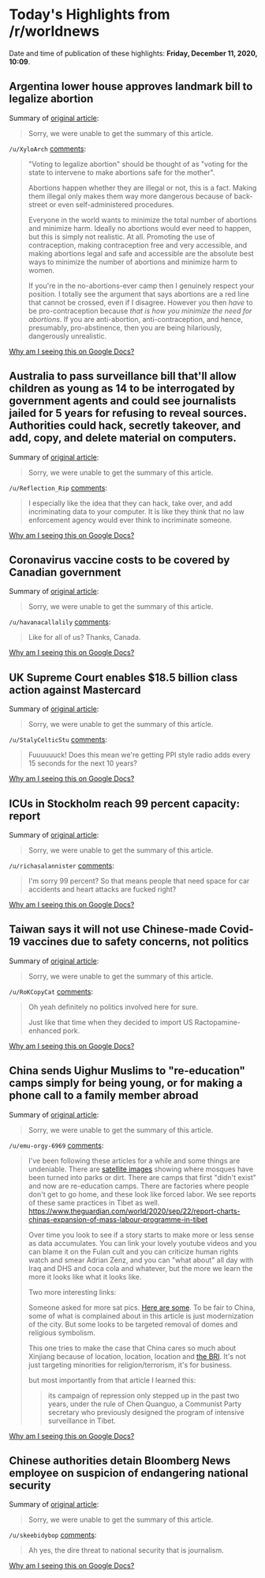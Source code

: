 # Today's Highlights from /r/worldnews

Date and time of publication of these highlights: **Friday, December 11, 2020, 10:09**.

## Argentina lower house approves landmark bill to legalize abortion

Summary of [original article](https://www.reuters.com/article/argentina-abortion/argentina-lower-house-approves-landmark-bill-to-legalize-abortion-idUSKBN28K18S):

> Sorry, we were unable to get the summary of this article.

`/u/XyloArch` [comments](https://www.reddit.com/r/worldnews/comments/kb1yhz/argentina_lower_house_approves_landmark_bill_to/):

> "Voting to legalize abortion" should be thought of as "voting for the state to intervene to make abortions safe for the mother". 
> 
> Abortions happen whether they are illegal or not, this is a fact. Making them illegal only makes them way more dangerous because of back-street or even self-administered procedures.
> 
> Everyone in the world wants to minimize the total number of abortions and minimize harm. Ideally no abortions would ever need to happen, but this is simply not realistic. At all. Promoting the use of contraception, making contraception free and very accessible, and making abortions legal and safe and accessible are the absolute best ways to minimize the number of abortions and minimize harm to women. 
> 
> If you're in the no-abortions-ever camp then I genuinely respect your position. I totally see the argument that says abortions are a red line that cannot be crossed, even if I disagree. However you then *have* to be pro-contraception because *that is how you minimize the need for abortions*. If you are anti-abortion, anti-contraception, and hence, presumably, pro-abstinence, then you are being hilariously, dangerously unrealistic.

[Why am I seeing this on Google Docs?](https://docs.google.com/document/d/1Dc6We63vOXIZsc0op-Bt4abqkYjXzOigalQqFxmvvbM/edit?usp=sharing)

## Australia to pass surveillance bill that'll allow children as young as 14 to be interrogated by government agents and could see journalists jailed for 5 years for refusing to reveal sources. Authorities could hack, secretly takeover, and add, copy, and delete material on computers.

Summary of [original article](https://thenewdaily.com.au/life/tech/2020/12/10/dutton-surveillance-bill-australia/):

> Sorry, we were unable to get the summary of this article.

`/u/Reflection_Rip` [comments](https://www.reddit.com/r/worldnews/comments/kaupi6/australia_to_pass_surveillance_bill_thatll_allow/):

> I especially like the idea that they can hack, take over, and add incriminating data to your computer. It is like they think that no law enforcement agency would ever think to incriminate someone.

[Why am I seeing this on Google Docs?](https://docs.google.com/document/d/1Dc6We63vOXIZsc0op-Bt4abqkYjXzOigalQqFxmvvbM/edit?usp=sharing)

## Coronavirus vaccine costs to be covered by Canadian government

Summary of [original article](http://globalnews.ca/news/7514966/coronavirus-canada-vaccine-rollout-trudeau/):

> Sorry, we were unable to get the summary of this article.

`/u/havanacallalily` [comments](https://www.reddit.com/r/worldnews/comments/kattvi/coronavirus_vaccine_costs_to_be_covered_by/):

> Like for all of us? Thanks, Canada.

[Why am I seeing this on Google Docs?](https://docs.google.com/document/d/1Dc6We63vOXIZsc0op-Bt4abqkYjXzOigalQqFxmvvbM/edit?usp=sharing)

## UK Supreme Court enables $18.5 billion class action against Mastercard

Summary of [original article](https://www.reuters.com/article/britain-mastercard-court/uk-supreme-court-enables-18-5-billion-class-action-against-mastercard-idUSKBN28L16J?il=0):

> Sorry, we were unable to get the summary of this article.

`/u/StalyCelticStu` [comments](https://www.reddit.com/r/worldnews/comments/kb0old/uk_supreme_court_enables_185_billion_class_action/):

> Fuuuuuuck! Does this mean we're getting PPI style radio adds every 15 seconds for the next 10 years?

[Why am I seeing this on Google Docs?](https://docs.google.com/document/d/1Dc6We63vOXIZsc0op-Bt4abqkYjXzOigalQqFxmvvbM/edit?usp=sharing)

## ICUs in Stockholm reach 99 percent capacity: report

Summary of [original article](https://thehill.com/policy/international/europe/529606-icus-in-stockholm-reach-99-percent-capacity-report):

> Sorry, we were unable to get the summary of this article.

`/u/richasalannister` [comments](https://www.reddit.com/r/worldnews/comments/karpxj/icus_in_stockholm_reach_99_percent_capacity_report/):

> I'm sorry 99 percent? So that means people that need space for car accidents and heart attacks are fucked right?

[Why am I seeing this on Google Docs?](https://docs.google.com/document/d/1Dc6We63vOXIZsc0op-Bt4abqkYjXzOigalQqFxmvvbM/edit?usp=sharing)

## Taiwan says it will not use Chinese-made Covid-19 vaccines due to safety concerns, not politics

Summary of [original article](https://mothership.sg/2020/12/taiwan-china-covid-19-vaccines/):

> Sorry, we were unable to get the summary of this article.

`/u/RoKCopyCat` [comments](https://www.reddit.com/r/worldnews/comments/kb2hhk/taiwan_says_it_will_not_use_chinesemade_covid19/):

> Oh yeah definitely no politics involved here for sure. 
> 
> Just like that time when they decided to import US Ractopamine-enhanced pork.

[Why am I seeing this on Google Docs?](https://docs.google.com/document/d/1Dc6We63vOXIZsc0op-Bt4abqkYjXzOigalQqFxmvvbM/edit?usp=sharing)

## China sends Uighur Muslims to "re-education" camps simply for being young, or for making a phone call to a family member abroad

Summary of [original article](https://theguardian.com/world/2020/dec/09/being-young-leads-to-detention-in-chinas-xingiang-region?__twitter_impression=true):

> Sorry, we were unable to get the summary of this article.

`/u/emu-orgy-6969` [comments](https://www.reddit.com/r/worldnews/comments/kavlva/china_sends_uighur_muslims_to_reeducation_camps/):

> I've been following these articles for a while and some things are undeniable. There are [satellite images](https://www.nytimes.com/interactive/2020/09/25/world/asia/xinjiang-china-religious-site.html) showing where mosques have been turned into parks or dirt. There are camps that first "didn't exist" and now are re-education camps. There are factories where people don't get to go home, and these look like forced labor. We see reports of these same practices in Tibet as well. 
> https://www.theguardian.com/world/2020/sep/22/report-charts-chinas-expansion-of-mass-labour-programme-in-tibet
> 
> Over time you look to see if a story starts to make more or less sense as data accumulates. You can link your lovely youtube videos and you can blame it on the Fulan cult and you can criticize human rights watch and smear Adrian Zenz, and you can "what about" all day with Iraq and DHS and coca cola and whatever, but the more we learn the more it looks like what it looks like.
> 
> Two more interesting links:
> 
> Someone asked for more sat pics. [Here are some](https://www.businessinsider.com/photos-show-china-destroys-mosques-to-install-police-state-on-muslims-2019-4). 
> To be fair to China, some of what is complained about in this article is just modernization of the city. But some looks to be targeted removal of domes and religious symbolism.
> 
> This one tries to make the case that China cares so much about 
> Xinjiang because of location, location, location and [the BRI](https://www.businessinsider.com/map-explains-china-crackdown-on-uighur-muslims-in-xinjiang-2019-2). It's not just targeting minorities for religion/terrorism, it's for business. 
> 
> but most importantly from that article I learned this:
> 
> > its campaign of repression only stepped up in the past two years, under the rule of Chen Quanguo, a Communist Party secretary who previously designed the program of intensive surveillance in Tibet.

[Why am I seeing this on Google Docs?](https://docs.google.com/document/d/1Dc6We63vOXIZsc0op-Bt4abqkYjXzOigalQqFxmvvbM/edit?usp=sharing)

## Chinese authorities detain Bloomberg News employee on suspicion of endangering national security

Summary of [original article](https://www.scmp.com/news/china/politics/article/3113602/chinese-authorities-detain-bloomberg-news-employee-suspicion):

> Sorry, we were unable to get the summary of this article.

`/u/skeebidybop` [comments](https://www.reddit.com/r/worldnews/comments/kazwyd/chinese_authorities_detain_bloomberg_news/):

> Ah yes, the dire threat to national security that is journalism.

[Why am I seeing this on Google Docs?](https://docs.google.com/document/d/1Dc6We63vOXIZsc0op-Bt4abqkYjXzOigalQqFxmvvbM/edit?usp=sharing)

